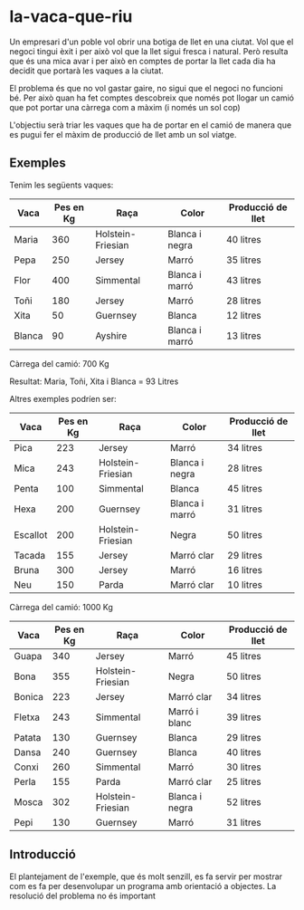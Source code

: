 la-vaca-que-riu
===============

Un empresari d'un poble vol obrir una botiga de llet en una ciutat. Vol que el negoci tingui èxit i per això vol que la llet sigui fresca i natural. Però resulta que és una mica avar i per això en comptes de portar la llet cada dia ha decidit que portarà les vaques a la ciutat.

El problema és que no vol gastar gaire, no sigui que el negoci no funcioni bé. Per això quan ha fet comptes descobreix que només pot llogar un camió que pot portar una càrrega com a màxim (i només un sol cop)

L'objectiu serà triar les vaques que ha de portar en el camió de manera que es pugui fer el màxim de producció de llet amb un sol viatge.

Exemples
-----------

Tenim les següents vaques:

| Vaca   | Pes en Kg | Raça              | Color          | Producció de llet   |
|--------|-----------|-------------------|----------------|---------------------|
| Maria  | 360       | Holstein-Friesian | Blanca i negra | 40 litres           |
| Pepa   | 250       | Jersey            | Marró          | 35 litres           |
| Flor   | 400       | Simmental         | Blanca i marró | 43 litres           |
| Toñi   | 180       | Jersey            | Marró          | 28 litres           |
| Xita   |  50       | Guernsey          | Blanca         | 12 litres           |
| Blanca |  90       | Ayshire           | Blanca i marró | 13 litres           |

Càrrega del camió: 700 Kg

Resultat: Maria, Toñi, Xita i Blanca = 93 Litres


Altres exemples podríen ser: 

| Vaca   | Pes en Kg   | Raça              | Color          | Producció de llet    |
|----------|-----------|-------------------|----------------|----------------------|
| Pica     |   223     | Jersey            | Marró          | 34 litres            |
| Mica     |   243     | Holstein-Friesian | Blanca i negra | 28 litres            |
| Penta    |   100     | Simmental         | Blanca         | 45 litres            |
| Hexa     |   200     | Guernsey          | Blanca i marró | 31 litres            |
| Escallot |   200     | Holstein-Friesian | Negra          | 50 litres            |
| Tacada   |   155     | Jersey            | Marró clar     | 29 litres            |
| Bruna    |   300     | Jersey            | Marró          | 16 litres            |
| Neu      |   150     | Parda             | Marró clar     | 10 litres            |

Càrrega del camió: 1000 Kg

| Vaca   | Pes en Kg   | Raça              | Color          | Producció de llet    |
|--------|-------------|-------------------|----------------|----------------------|
| Guapa  |  340        | Jersey            | Marró          | 45 litres            |
| Bona   |  355        | Holstein-Friesian | Negra          | 50 litres            |
| Bonica |  223        | Jersey            | Marró clar     | 34 litres            |
| Fletxa |  243        | Simmental         | Marró i blanc  | 39 litres            |
| Patata |  130        | Guernsey          | Blanca         | 29 litres            |
| Dansa  |  240        | Guernsey          | Blanca         | 40 litres            |
| Conxi  |  260        | Simmental         | Marró          | 30 litres            |
| Perla  |  155        | Parda             | Marró clar     | 25 litres            |
| Mosca  |  302        | Holstein-Friesian | Blanca i negra | 52 litres            |
| Pepi   |  130        | Guernsey          | Marró          | 31 litres            |

Introducció
-----------------
El plantejament de l'exemple, que és molt senzill, es fa servir per mostrar com es fa per desenvolupar un programa amb orientació a objectes. La resolució del problema no és important
